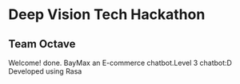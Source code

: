 # Deep Vision Tech Hackathon
## Team Octave

Welcome! done. BayMax an E-commerce chatbot.Level 3 chatbot:D
Developed using Rasa

